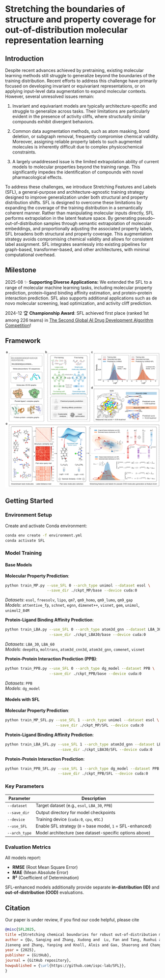 # Stretching the boundaries of structure and property coverage for out-of-distribution molecular representation learning

## Introduction
Despite recent advances achieved by pretraining, existing molecular learning methods still struggle to generalize beyond the boundaries of the training distribution. Recent efforts to address this challenge have primarily focused on developing invariant or equivariant representations, or on applying input-level data augmentation to expand molecular contexts. However, several unresolved issues remain:

1. Invariant and equivariant models are typically architecture-specific and struggle to generalize across tasks. Their limitations are particularly evident in the presence of activity cliffs, where structurally similar compounds exhibit divergent behaviors.

2.  Common data augmentation methods, such as atom masking, bond deletion, or subgraph removal, frequently compromise chemical validity. Moreover, assigning reliable property labels to such augmented molecules is inherently difficult due to complex physicochemical constraints.

3. A largely unaddressed issue is the limited extrapolation ability of current models to molecular properties beyond the training range. This significantly impedes the identification of compounds with novel pharmacological effects.

To address these challenges, we introduce Stretching Features and Labels (SFL), a general-purpose and architecture-agnostic training strategy designed to improve generalization under both structural and property distribution shifts. SFL is designed to overcome these limitations by expanding the coverage of the training distribution in a semantically coherent manner. Rather than manipulating molecular inputs directly, SFL performs extrapolation in the latent feature space. By generating pseudo–out-of-distribution samples through semantic extrapolation of molecular embeddings, and proportionally adjusting the associated property labels, SFL broadens both structural and property coverage. This augmentation strategy avoids compromising chemical validity and allows for consistent label assignment. SFL integrates seamlessly into existing pipelines for graph-based, transformer-based, and other architectures, with minimal computational overhead.

## Milestone

2025-08 ✨ **Supporting Diverse Applications:** We extended the SFL to a range of molecular machine learning tasks, including molecular property prediction, protein–ligand binding affinity estimation, and protein–protein interaction prediction. SFL also supports additional applications such as de novo molecular screening, lead optimization, and activity cliff prediction.

2024-12 🏆 **Championship Award**: SFL achieved first place (ranked 1st among 226 teams) in [The Second Global AI Drug Development Algorithm Competition](https://aistudio.baidu.com/competition/detail/1214/0/leaderboard)!

<!-- ## Overview -->
<!-- **Stretching Features and Labels (SFL)** is a general-purpose, architecture-agnostic training strategy designed to improve OOD generalization across molecular modeling tasks. SFL generates pseudo-OOD samples by extrapolating latent molecular representations and proportionally adjusting associated property labels along semantically meaningful directions, thereby expanding both structural and property coverage without violating chemical validity. It integrates seamlessly into existing pipelines for graph-based, transformer-based, and other architectures, with minimal computational overhead. -->
## Framework

<div style="text-align: center;">
    <img src="assets/SFL.png" alt="Overview of the Stretching Features and Labels (SFL) framework for improving molecular OOD gener-
alization" width="800"/>
</div>




## Getting Started

### Environment Setup
Create and activate Conda environment:
```bash
conda env create -f environment.yml
conda activate SFL
```

### Model Training
#### Base Models
**Molecular Property Prediction**:
```bash
python train_MP.py --use_SFL 0 --arch_type unimol --dataset esol \
                   --save_dir ./ckpt_MP/base --device cuda:0
```
*Datasets*: `esol`, `freesolv`, `lipo`, `qm7`, `qm9_homo`, `qm9_lumo`, `qm9_gap`  
*Models*: `attentive_fp`, `schnet`, `egnn`, `dimenet++`, `visnet`, `gem`, `unimol`, `unimol2_84M`

**Protein-Ligand Binding Affinity Prediction**:
```bash
python train_LBA.py --use_SFL 0 --arch_type atom3d_gnn --dataset LBA_30 \
                    --save_dir ./ckpt_LBA30/base --device cuda:0
```
*Datasets*: `LBA_30`, `LBA_60`  
*Models*: `deepdta`, `moltrans`, `atom3d_cnn3d`, `atom3d_gnn`, `comenet`, `visnet`

**Protein-Protein Interaction Prediction (PPB)**:
```bash
python train_PPB.py --use_SFL 0 --arch_type dg_model --dataset PPB \
                    --save_dir ./ckpt_PPB/base --device cuda:0
```
*Datasets*: `PPB`  
*Models*: `dg_model`

#### Models with SFL
**Molecular Property Prediction**:
```bash
python train_MP_SFL.py --use_SFL 1 --arch_type unimol --dataset esol \
                       --save_dir ./ckpt_MP/SFL --device cuda:0
```

**Protein-Ligand Binding Affinity Prediction**:
```bash
python train_LBA_SFL.py --use_SFL 1 --arch_type atom3d_gnn --dataset LBA_30 \
                        --save_dir ./ckpt_LBA30/SFL --device cuda:0
```

**Protein-Protein Interaction Prediction**:
```bash
python train_PPB_SFL.py --use_SFL 1 --arch_type dg_model --dataset PPB \
                        --save_dir ./ckpt_PPB/SFL --device cuda:0
```

### Key Parameters
| Parameter    | Description                                                                 |
|--------------|-----------------------------------------------------------------------------|
| `--dataset`  | Target dataset (e.g., `esol`, `LBA_30`, `PPB`)                             |
| `--save_dir` | Output directory for model checkpoints                                      |
| `--device`   | Training device (`cuda:0`, `cpu`, etc.)                                     |
| `--use_SFL`  | Enable SFL strategy (`0` = base model, `1` = SFL-enhanced)                 |
| `--arch_type`| Model architecture (see dataset-specific options above)                    |

### Evaluation Metrics
All models report:
- **RMSE** (Root Mean Square Error)
- **MAE** (Mean Absolute Error)
- **R²** (Coefficient of Determination)

SFL-enhanced models additionally provide separate **in-distribution (ID)** and **out-of-distribution (OOD)** evaluations.


## Citation
Our paper is under review, if you find our code helpful, please cite 

```bibtex
@misc{SFL2025,
title ={Stretching chemical boundaries for robust out-of-distribution molecular representation learning},
author = {Qu, Sanqing and Zhang, Xudong and  Lu, Fan and Tang, Ruohui and Sun, Jianfeng and Wang, Jianming and Chen, 
Jieneng and Zhang, Yanping and Knoll, Alois and Gao, Shaorong and Changjun, Jiang and Chen, Guang},
year = {2025},
publisher = {GitHub},
journal = {GitHub repository},
howpublished = {\url{https://github.com/ispc-lab/SFL}},
}
```